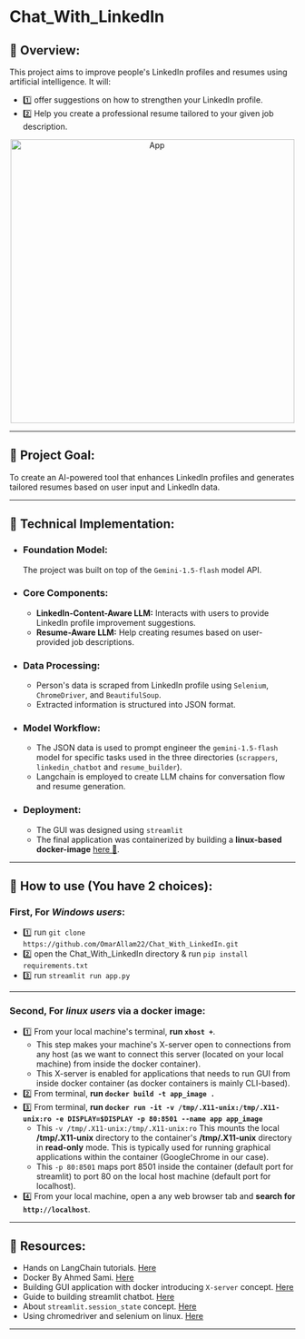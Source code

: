 # Chat_With_LinkedIn
## 📘 Overview:
This project aims to improve people's LinkedIn profiles and resumes using artificial intelligence. It will:
- 1️⃣ offer suggestions on how to strengthen your LinkedIn profile.
- 2️⃣ Help you create a professional resume tailored to your given job description.
<p align="center">
 <img width="500" src="https://github.com/user-attachments/assets/59fb4768-127a-4bd4-9bf6-62837d3a06eb" alt="App">
 </p>
 
_______________________________
## 📘 Project Goal:

To create an AI-powered tool that enhances LinkedIn profiles and generates tailored resumes based on user input and LinkedIn data.
________________
## 📘 Technical Implementation:

* ### Foundation Model:
  The project was built on top of the `Gemini-1.5-flash` model API.
* ### Core Components:
  - **LinkedIn-Content-Aware LLM:** Interacts with users to provide LinkedIn profile improvement suggestions.
  - **Resume-Aware LLM:** Help creating resumes based on user-provided job descriptions.
* ### Data Processing:
    - Person's data is scraped from LinkedIn profile using `Selenium`, `ChromeDriver`, and `BeautifulSoup`.
    - Extracted information is structured into JSON format.
* ### Model Workflow:
    - The JSON data is used to prompt engineer the `gemini-1.5-flash` model for specific tasks used in the three directories (`scrappers`, `linkedin_chatbot` and `resume_builder`).
    - Langchain is employed to create LLM chains for conversation flow and resume generation.
* ### Deployment:
    - The GUI was designed using `streamlit` 
    - The final application was containerized by building a **linux-based docker-image** [here 🐋](https://hub.docker.com/u/omarallam22).
________________
## 📘 How to use (You have 2 choices):

### First, For *Windows users*:
   * 1️⃣ run `git clone https://github.com/OmarAllam22/Chat_With_LinkedIn.git`
   * 2️⃣ open the Chat_With_LinkedIn directory & run `pip install requirements.txt`
   * 3️⃣ run `streamlit run app.py`
-------------
### Second, For *linux users* via a docker image:
   * 1️⃣ From your local machine's terminal, **run `xhost +`**.
      - This step makes your machine's X-server open to connections from any host (as we want to connect this server (located on your local machine) from inside the docker container).
      - This X-server is enabled for applications that needs to run GUI from inside docker container (as docker containers is mainly CLI-based).
   * 2️⃣ From terminal, **run `docker build -t app_image .`**  
   * 3️⃣ From terminal, **run `docker run -it -v /tmp/.X11-unix:/tmp/.X11-unix:ro -e DISPLAY=$DISPLAY -p 80:8501 --name app app_image`**
      - This `-v /tmp/.X11-unix:/tmp/.X11-unix:ro` This mounts the local **/tmp/.X11-unix** directory to the container's **/tmp/.X11-unix** directory in **read-only** mode. This is typically used for running graphical applications within the container (GoogleChrome in our case).
      - This `-p 80:8501` maps port 8501 inside the container (default port for streamlit) to port 80 on the local host machine (default port for localhost).
   * 4️⃣ From your local machine, open a any web browser tab and **search for `http://localhost`**.
________________
## 📘 Resources:

* Hands on LangChain tutorials. [Here](https://python.langchain.com/v0.2/docs/tutorials/)
* Docker By Ahmed Sami. [Here](https://www.youtube.com/watch?v=PrusdhS2lmo&t=4310s)
* Building GUI application with docker introducing `X-server` concept. [Here](https://www.youtube.com/watch?v=cMsIT2otEjA&t=368s)
* Guide to building streamlit chatbot. [Here](https://docs.streamlit.io/develop/tutorials/llms/build-conversational-apps)
* About `streamlit.session_state` concept. [Here](https://docs.streamlit.io/get-started/fundamentals/advanced-concepts) 
* Using chromedriver and selenium on linux. [Here](https://www.youtube.com/watch?v=67h3IT2lm40)
________________
